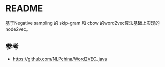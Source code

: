# README

基于Negative sampling 的 skip-gram 和 cbow 的word2vec算法基础上实现的node2vec。

## 参考
+ https://github.com/NLPchina/Word2VEC_java

